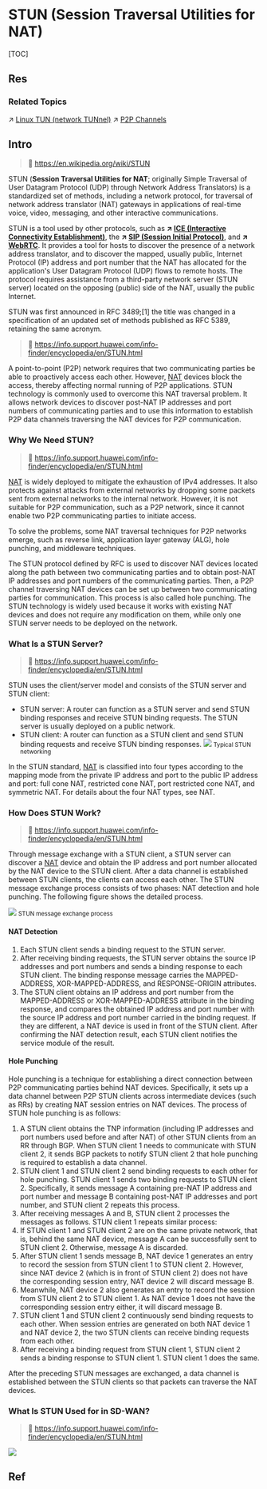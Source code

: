 # STUN (Session Traversal Utilities for NAT)

[TOC]



## Res
### Related Topics
↗ [Linux TUN (network TUNnel)](../../../../../../Network%20Virtualization/📌%20NV%20Implementations/Virtual%20Network%20Layer/Linux%20TUN%20(network%20TUNnel).md)
↗ [P2P Channels](../../../../../0x06%20Data%20Link%20Layer/Switched%20LAN/〰️%20P2P%20Channels/P2P%20Channels.md)



## Intro
> 🔗 https://en.wikipedia.org/wiki/STUN

STUN (**Session Traversal Utilities for NAT**; originally Simple Traversal of User Datagram Protocol (UDP) through Network Address Translators) is a standardized set of methods, including a network protocol, for traversal of network address translator (NAT) gateways in applications of real-time voice, video, messaging, and other interactive communications.

STUN is a tool used by other protocols, such as **↗ [ICE (Interactive Connectivity Establishment)](../ICE%20(Interactive%20Connectivity%20Establishment)/ICE%20(Interactive%20Connectivity%20Establishment).md)**, the **↗ [SIP (Session Initial Protocol)](../../../../../../Real%20Time%20Communication%20(Protocol)/SIP%20(Session%20Initial%20Protocol).md)**, and **↗ [WebRTC](../../../../../../../../Software%20Engineering/☝️%20Application%20Software%20Engineering/Desktop%20&%20Monolithic%20Application%20Development/🤠%20Web%20Browser%20Development/Web%20Browser%20Networking%20&%20Communication%20Technologies/WebRTC.md)**. It provides a tool for hosts to discover the presence of a network address translator, and to discover the mapped, usually public, Internet Protocol (IP) address and port number that the NAT has allocated for the application's User Datagram Protocol (UDP) flows to remote hosts. The protocol requires assistance from a third-party network server (STUN server) located on the opposing (public) side of the NAT, usually the public Internet.

STUN was first announced in RFC 3489;[1] the title was changed in a specification of an updated set of methods published as RFC 5389, retaining the same acronym.

> 🔗 https://info.support.huawei.com/info-finder/encyclopedia/en/STUN.html

A point-to-point (P2P) network requires that two communicating parties be able to proactively access each other. However, [NAT](https://info.support.huawei.com/info-finder/encyclopedia/en/NAT.html "NAT") devices block the access, thereby affecting normal running of P2P applications. STUN technology is commonly used to overcome this NAT traversal problem. It allows network devices to discover post-NAT IP addresses and port numbers of communicating parties and to use this information to establish P2P data channels traversing the NAT devices for P2P communication.


### Why We Need STUN?
> 🔗 https://info.support.huawei.com/info-finder/encyclopedia/en/STUN.html

[NAT](https://info.support.huawei.com/info-finder/encyclopedia/en/NAT.html "NAT") is widely deployed to mitigate the exhaustion of IPv4 addresses. It also protects against attacks from external networks by dropping some packets sent from external networks to the internal network. However, it is not suitable for P2P communication, such as a P2P network, since it cannot enable two P2P communicating parties to initiate access.

To solve the problems, some NAT traversal techniques for P2P networks emerge, such as reverse link, application layer gateway (ALG), hole punching, and middleware techniques.

The STUN protocol defined by RFC is used to discover NAT devices located along the path between two communicating parties and to obtain post-NAT IP addresses and port numbers of the communicating parties. Then, a P2P channel traversing NAT devices can be set up between two communicating parties for communication. This process is also called hole punching. The STUN technology is widely used because it works with existing NAT devices and does not require any modification on them, while only one STUN server needs to be deployed on the network.


### What Is a STUN Server?
> 🔗 https://info.support.huawei.com/info-finder/encyclopedia/en/STUN.html

STUN uses the client/server model and consists of the STUN server and STUN client:
- STUN server: A router can function as a STUN server and send STUN binding responses and receive STUN binding requests. The STUN server is usually deployed on a public network.
- STUN client: A router can function as a STUN client and send STUN binding requests and receive STUN binding responses.
![](../../../../../../../../../Assets/Pics/Pasted%20image%2020250320174523.png)
<small>Typical STUN networking</small>

In the STUN standard, [NAT](https://info.support.huawei.com/info-finder/encyclopedia/en/NAT.html "NAT") is classified into four types according to the mapping mode from the private IP address and port to the public IP address and port: full cone NAT, restricted cone NAT, port restricted cone NAT, and symmetric NAT. For details about the four NAT types, see NAT.


### How Does STUN Work?
> 🔗 https://info.support.huawei.com/info-finder/encyclopedia/en/STUN.html

Through message exchange with a STUN client, a STUN server can discover a [NAT](https://info.support.huawei.com/info-finder/encyclopedia/en/NAT.html "NAT") device and obtain the IP address and port number allocated by the NAT device to the STUN client. After a data channel is established between STUN clients, the clients can access each other. The STUN message exchange process consists of two phases: NAT detection and hole punching. The following figure shows the detailed process.

![](../../../../../../../../../Assets/Pics/Pasted%20image%2020250320174606.png)
<small>STUN message exchange process</small>
#### NAT Detection
1. Each STUN client sends a binding request to the STUN server.
2. After receiving binding requests, the STUN server obtains the source IP addresses and port numbers and sends a binding response to each STUN client. The binding response message carries the MAPPED-ADDRESS, XOR-MAPPED-ADDRESS, and RESPONSE-ORIGIN attributes.
3. The STUN client obtains an IP address and port number from the MAPPED-ADDRESS or XOR-MAPPED-ADDRESS attribute in the binding response, and compares the obtained IP address and port number with the source IP address and port number carried in the binding request. If they are different, a NAT device is used in front of the STUN client. After confirming the NAT detection result, each STUN client notifies the service module of the result.
#### Hole Punching
Hole punching is a technique for establishing a direct connection between P2P communicating parties behind NAT devices. Specifically, it sets up a data channel between P2P STUN clients across intermediate devices (such as RRs) by creating NAT session entries on NAT devices. The process of STUN hole punching is as follows:
1. A STUN client obtains the TNP information (including IP addresses and port numbers used before and after NAT) of other STUN clients from an RR through BGP. When STUN client 1 needs to communicate with STUN client 2, it sends BGP packets to notify STUN client 2 that hole punching is required to establish a data channel.
2. STUN client 1 and STUN client 2 send binding requests to each other for hole punching. STUN client 1 sends two binding requests to STUN client 2. Specifically, it sends message A containing pre-NAT IP address and port number and message B containing post-NAT IP addresses and port number, and STUN client 2 repeats this process.
3. After receiving messages A and B, STUN client 2 processes the messages as follows. STUN client 1 repeats similar process:
4. If STUN client 1 and STUN client 2 are on the same private network, that is, behind the same NAT device, message A can be successfully sent to STUN client 2. Otherwise, message A is discarded.
5. After STUN client 1 sends message B, NAT device 1 generates an entry to record the session from STUN client 1 to STUN client 2. However, since NAT device 2 (which is in front of STUN client 2) does not have the corresponding session entry, NAT device 2 will discard message B.
6. Meanwhile, NAT device 2 also generates an entry to record the session from STUN client 2 to STUN client 1. As NAT device 1 does not have the corresponding session entry either, it will discard message B.
7. STUN client 1 and STUN client 2 continuously send binding requests to each other. When session entries are generated on both NAT device 1 and NAT device 2, the two STUN clients can receive binding requests from each other.
8. After receiving a binding request from STUN client 1, STUN client 2 sends a binding response to STUN client 1. STUN client 1 does the same.

After the preceding STUN messages are exchanged, a data channel is established between the STUN clients so that packets can traverse the NAT devices.


### What Is STUN Used for in SD-WAN?
> 🔗 https://info.support.huawei.com/info-finder/encyclopedia/en/STUN.html

![](../../../../../../../../../Assets/Pics/Pasted%20image%2020250320174958.png)



## Ref
